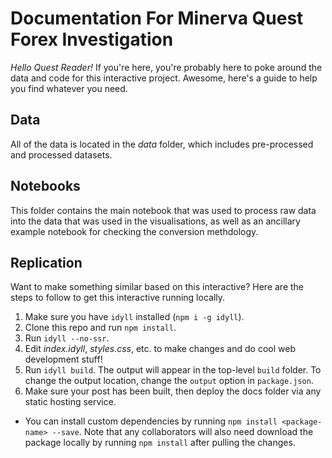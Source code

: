 # Documentation For Minerva Quest Forex Investigation

*Hello Quest Reader!* If you're here, you're probably here to poke around the data and code for this interactive project. Awesome, here's a guide to help you find whatever you need.

## Data
All of the data is located in the *data* folder, which includes pre-processed and processed datasets.

## Notebooks
This folder contains the main notebook that was used to process raw data into the data that was used in the visualisations, as well as an ancillary example notebook for checking the conversion methdology. 

## Replication
Want to make something similar based on this interactive? Here are the steps to follow to get this interactive running locally.

1. Make sure you have `idyll` installed (`npm i -g idyll`).
2. Clone this repo and run `npm install`.
3. Run `idyll --no-ssr`.
4. Edit *index.idyll*, *styles.css*, etc. to make changes and do cool web development stuff!
5. Run `idyll build`. The output will appear in the top-level `build` folder. To change the output location, change the `output` option in `package.json`.
6. Make sure your post has been built, then deploy the docs folder via any static hosting service.

-  You can install custom dependencies by running `npm install <package-name> --save`. Note that any collaborators will also need download the package locally by running `npm install` after pulling the changes.
